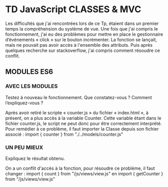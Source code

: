 # TD JavaScript CLASSES & MVC
Les difficultés que j'ai rencontrées lors de ce Tp, étaient dans un premier temps la compréhension du système de vue. Une fois que j'ai compris le fonctionnement, j'ai eu des problèmes pour mettre en place le gestionnaire d’événements « click » sur le bouton incrémenter. La fonction se lançait, mais ne pouvait pas avoir accès à l'ensemble des attributs. Puis après quelques recherche sur stackoverflow, j'ai compris comment résoudre ce conflit. 
## MODULES ES6
### AVEC LES MODULES
Testez à nouveau le fonctionnement. Que constatez-vous ? Comment l’expliquez-vous ?

Après avoir retiré le scripte « counter.js » du fichier « index.html », à présent, on a plus accès à la variable Counter. Cette variable étant dans le fichier counter.js, le script ne peut donc pour être correctement interprété. Pour remédier à ce problème, il faut importer la Classe depuis son fichier associé :
import { counter } from "./../models/counter.js"     
### UN PEU MIEUX
Expliquez le résultat obtenu.

On a un conflit d'accès à la fonction, pour résoudre ce problème, il faut changer :  import { count } from "/js/views/view.js" 
en import { getCounter } from "/js/views/view.js"


